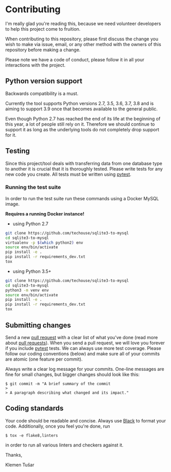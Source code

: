 # Contributing

I'm really glad you're reading this, because we need volunteer developers to help this project come to fruition.

When contributing to this repository, please first discuss the change you wish to make via issue, email, or any other 
method with the owners of this repository before making a change.

Please note we have a code of conduct, please follow it in all your interactions with the project.

## Python version support

Backwards compatibility is a must.

Currently the tool supports Python versions 2.7, 3.5, 3.6, 3.7, 3.8 and is aiming to
support 3.9 once that becomes available to the general public.

Even though Python 2.7 has reached the end of its life at
the beginning of this year, a lot of people still rely on it. Therefore we should continue to support it as long as the
underlying tools do not completely drop support for it.

## Testing

Since this project/tool deals with transferring data from one database type to another it is crucial that it is
thoroughly tested. Please write tests for any new code you create. All tests must be written using [pytest](https://docs.pytest.org/en/latest/).

### Running the test suite

In order to run the test suite run these commands using a Docker MySQL image.

**Requires a running Docker instance!**

- using Python 2.7
```bash
git clone https://github.com/techouse/sqlite3-to-mysql
cd sqlite3-to-mysql
virtualenv -p $(which python2) env
source env/bin/activate
pip install -e .
pip install -r requirements_dev.txt
tox
```

- using Python 3.5+
```bash
git clone https://github.com/techouse/sqlite3-to-mysql
cd sqlite3-to-mysql                   
python3 -m venv env
source env/bin/activate
pip install -e .
pip install -r requirements_dev.txt
tox
```

## Submitting changes

Send a new [pull request](https://github.com/techouse/sqlite3-to-mysql/pull/new/master) with a clear list of what
you've done (read more about [pull requests](http://help.github.com/pull-requests/)). When you send a pull request, 
we will love you forever if you include [pytest]((https://docs.pytest.org/en/latest/)) tests. We can always use more 
test coverage. Please follow our coding conventions (below) and make sure all of your commits are atomic (one feature 
per commit).

Always write a clear log message for your commits. One-line messages are fine for small changes, but bigger changes 
should look like this:

```
$ git commit -m "A brief summary of the commit
> 
> A paragraph describing what changed and its impact."
```
    
## Coding standards

Your code should be readable and concise. Always use [Black](https://github.com/psf/black) to format your code.
Additionally, once you feel you're done, run 

```
$ tox -e flake8,linters
``` 

in order to run all various linters and checkers against it.



Thanks,

Klemen Tušar